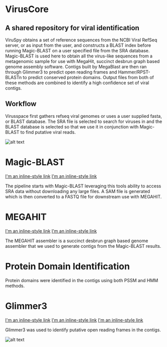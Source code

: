 # VirusCore
## A shared repository for viral identification

ViruSpy obtains a set of reference sequences from the NCBI Viral RefSeq server, or as input from the user, and constructs a BLAST index before running Magic-BLAST on a user specified file from the SRA database. Magic-BLAST is used here to obtain all the virus-like sequences from a metagenomic sample for use with MegaHit, succinct desbrun graph based genome assembly software. Contigs built by MegaBlast are then ran through Glimmer3 to predict open reading frames and Hammer/RPST-BLASTn to predict conserved protein domains. Output files from both of these methods are combined to identify a high confidence set of viral contigs. 

## Workflow 

Virusspace first gathers refseq viral genomes or uses a user supplied fasta, or BLAST database. The SRA file is selected to search for viruses in and the BLAST database is selected so that we use it in conjunction with Magic-BLAST to find putative viral reads.

![alt text](https://github.com/NCBI-Hackathons/VirusCore/blob/master/Slide2.jpg "Obtaining SRA Data and BLAST Databases")

# Magic-BLAST

[I'm an inline-style link](https://github.com/boratyng/magicblast)
[I'm an inline-style link](https://ncbiinsights.ncbi.nlm.nih.gov/2016/10/13/introducing-magic-blast/)

The pipeline starts with Magic-BLAST leveraging this tools ability to access SRA data without downloading any large files. A SAM file is generated which is then converted to a FASTQ file for downstream use with MEGAHIT.

# MEGAHIT

[I'm an inline-style link](https://github.com/voutcn/megahit)
[I'm an inline-style link](https://www.ncbi.nlm.nih.gov/pubmed/25609793)

The MEGAHIT assembler is a succinct desbrun graph based genome assembler that we used to generate contigs from the Magic-BLAST results.

# Protein Domain Identification

Protein domains were identified in the contigs using both PSSM and HMM methods. 

# Glimmer3

[I'm an inline-style link](https://ccb.jhu.edu/software/glimmer/)
[I'm an inline-style link](https://ccb.jhu.edu/papers/glimmer3.pdf)
[I'm an inline-style link](https://ccb.jhu.edu/software/glimmer/glim302notes.pdf)

Glimmer3 was used to identify putative open reading frames in the contigs.

![alt text](https://github.com/NCBI-Hackathons/VirusCore/blob/master/Slide3.jpg "The Pipeline")












